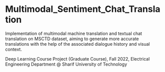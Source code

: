 # Multimodal_Sentiment_Chat_Translation
Implementation of multimodal machine translation and textual chat translation on MSCTD dataset, aiming to generate more accurate translations with the help of the associated dialogue history and visual context.


Deep Learning Course Project (Graduate Course), Fall 2022,
Electrical Engineering Department @ Sharif University of Technology
